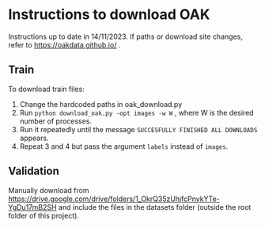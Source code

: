 # Instructions to download OAK

Instructions up to date in 14/11/2023. If paths or download site changes, refer to https://oakdata.github.io/ .

## Train

To download train files:
1. Change the hardcoded paths in oak_download.py
2. Run ```python download_oak.py -opt images -w W``` , where W is the desired number of processes.
3. Run it repeatedly until the message ```SUCCESFULLY FINISHED ALL DOWNLOADS``` appears.
4. Repeat 3 and 4 but pass the argument ```labels``` instead of ```images```.

## Validation

Manually download from https://drive.google.com/drive/folders/1_OkrQ35zUhjfcPnykYTe-YgDu17mB2SH and include the files in the datasets folder (outside the root folder of this project).